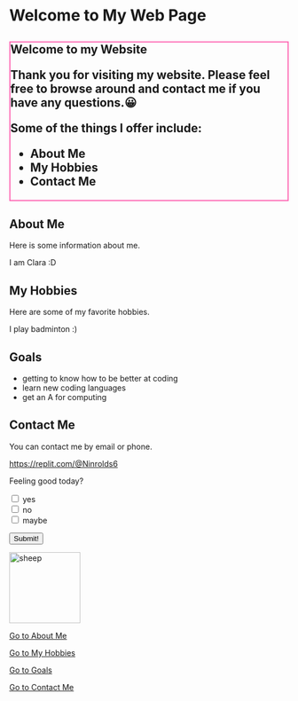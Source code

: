 
<html>

<body>
	<h1 style="background-colour:HotPink;"><b>Welcome to My Web Page</b></h1>
	<h2 style="border:2px solid HotPink;">
		<div class="container">
			<div class="heading">Welcome to my Website</div>
			<div class="content">
				<p>Thank you for visiting my website. Please feel free to browse around and contact me if you have any questions.&#128512;</p>
				<p>Some of the things I offer include:</p>
				<ul>
					<li>About Me</li>
					<li>My Hobbies</li>
					<li>Contact Me</li>
				</ul>
			</div>
		</div>
	</h2>
	<h2 id="About Me">About Me</h2>
	<p>Here is some information about me.</p>
	<p> I am Clara :D </p>
	<h2 id="My Hobbies">My Hobbies</h2>
	<p>Here are some of my favorite hobbies.</p>
	<p> I play badminton :) </p>
	<h2 id="Goals">Goals</h2>
	<ul>
		<li>getting to know how to be better at coding</li>
		<li>learn new coding languages</li>
		<li>get an A for computing</li>
	</ul>
	<h2 id="Contact Me">Contact Me</h2>
	<p>You can contact me by email or phone.</p>
	<a href="url">https://replit.com/@Ninrolds6</a>
	<p>Feeling good today?</p>
	<p><form>
  <input type="checkbox" id="a1" name="a1" value="yes">
  <label for="a1"> yes</label><br>
  <input type="checkbox" id="a2" name="a2" value="no">
  <label for="a2"> no</label><br>
  <input type="checkbox" id="a3" name="a3" value="maybe">
  <label for="a3"> maybe</label>
</form></p>
	<p><input type="button" onclick="alert(':D Thank you!')" value="Submit!"></p>
	<p><img src='http://t0.gstatic.com/licensed-image?q=tbn:ANd9GcTGtk8KBJF3s8ZVj5Awk2ddqQnydXY_gP_2wOBIIZjI9pBp0bRkhEq53o755RI4xbHDj90f32y42czWCfw' alt=sheep style="width:128px;height:128px"></p>
	<p><a href="#aboutme">Go to About Me</a></p>
	<p><a href="#myhobbies">Go to My Hobbies</a></p>
	<p><a href="#goals">Go to Goals</a></p>
	<p><a href="#contactme">Go to Contact Me</a></p>
	

</body>

</html>
